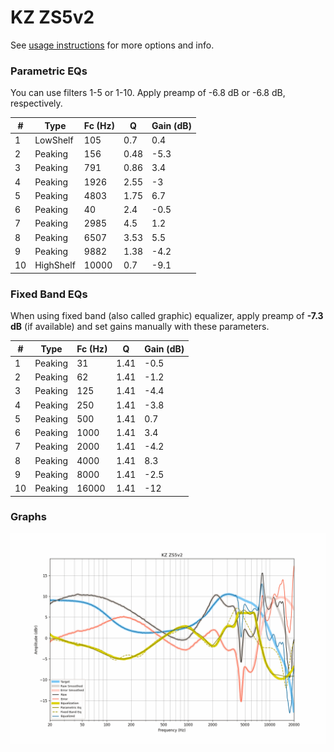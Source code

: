 # KZ ZS5v2
See [usage instructions](https://github.com/jaakkopasanen/AutoEq#usage) for more options and info.

### Parametric EQs
You can use filters 1-5 or 1-10. Apply preamp of -6.8 dB or -6.8 dB, respectively.

|   # | Type      |   Fc (Hz) |    Q |   Gain (dB) |
|-----|-----------|-----------|------|-------------|
|   1 | LowShelf  |       105 | 0.7  |         0.4 |
|   2 | Peaking   |       156 | 0.48 |        -5.3 |
|   3 | Peaking   |       791 | 0.86 |         3.4 |
|   4 | Peaking   |      1926 | 2.55 |        -3   |
|   5 | Peaking   |      4803 | 1.75 |         6.7 |
|   6 | Peaking   |        40 | 2.4  |        -0.5 |
|   7 | Peaking   |      2985 | 4.5  |         1.2 |
|   8 | Peaking   |      6507 | 3.53 |         5.5 |
|   9 | Peaking   |      9882 | 1.38 |        -4.2 |
|  10 | HighShelf |     10000 | 0.7  |        -9.1 |

### Fixed Band EQs
When using fixed band (also called graphic) equalizer, apply preamp of **-7.3 dB** (if available) and set gains manually with these parameters.

|   # | Type    |   Fc (Hz) |    Q |   Gain (dB) |
|-----|---------|-----------|------|-------------|
|   1 | Peaking |        31 | 1.41 |        -0.5 |
|   2 | Peaking |        62 | 1.41 |        -1.2 |
|   3 | Peaking |       125 | 1.41 |        -4.4 |
|   4 | Peaking |       250 | 1.41 |        -3.8 |
|   5 | Peaking |       500 | 1.41 |         0.7 |
|   6 | Peaking |      1000 | 1.41 |         3.4 |
|   7 | Peaking |      2000 | 1.41 |        -4.2 |
|   8 | Peaking |      4000 | 1.41 |         8.3 |
|   9 | Peaking |      8000 | 1.41 |        -2.5 |
|  10 | Peaking |     16000 | 1.41 |       -12   |

### Graphs
![](./KZ%20ZS5v2.png)
